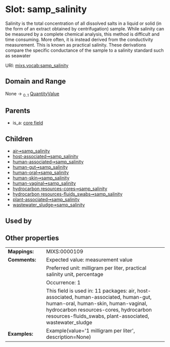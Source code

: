 
# Slot: samp_salinity


Salinity is the total concentration of all dissolved salts in a liquid or solid (in the form of an extract obtained by centrifugation) sample. While salinity can be measured by a complete chemical analysis, this method is difficult and time consuming. More often, it is instead derived from the conductivity measurement. This is known as practical salinity. These derivations compare the specific conductance of the sample to a salinity standard such as seawater

URI: [mixs.vocab:samp_salinity](https://w3id.org/mixs/vocab/samp_salinity)


## Domain and Range

None &#8594;  <sub>0..1</sub> [QuantityValue](QuantityValue.md)

## Parents

 *  is_a: [core field](core_field.md)

## Children

 *  [air➞samp_salinity](air_samp_salinity.md)
 *  [host-associated➞samp_salinity](host_associated_samp_salinity.md)
 *  [human-associated➞samp_salinity](human_associated_samp_salinity.md)
 *  [human-gut➞samp_salinity](human_gut_samp_salinity.md)
 *  [human-oral➞samp_salinity](human_oral_samp_salinity.md)
 *  [human-skin➞samp_salinity](human_skin_samp_salinity.md)
 *  [human-vaginal➞samp_salinity](human_vaginal_samp_salinity.md)
 *  [hydrocarbon resources-cores➞samp_salinity](hydrocarbon_resources_cores_samp_salinity.md)
 *  [hydrocarbon resources-fluids_swabs➞samp_salinity](hydrocarbon_resources_fluids_swabs_samp_salinity.md)
 *  [plant-associated➞samp_salinity](plant_associated_samp_salinity.md)
 *  [wastewater_sludge➞samp_salinity](wastewater_sludge_samp_salinity.md)

## Used by


## Other properties

|  |  |  |
| --- | --- | --- |
| **Mappings:** | | MIXS:0000109 |
| **Comments:** | | Expected value: measurement value |
|  | | Preferred unit: milligram per liter, practical salinity unit, percentage |
|  | | Occurrence: 1 |
|  | | This field is used in: 11 packages: air, host-associated, human-associated, human-gut, human-oral, human-skin, human-vaginal, hydrocarbon resources-cores, hydrocarbon resources-fluids_swabs, plant-associated, wastewater_sludge |
| **Examples:** | | Example(value='1 milligram per liter', description=None) |

